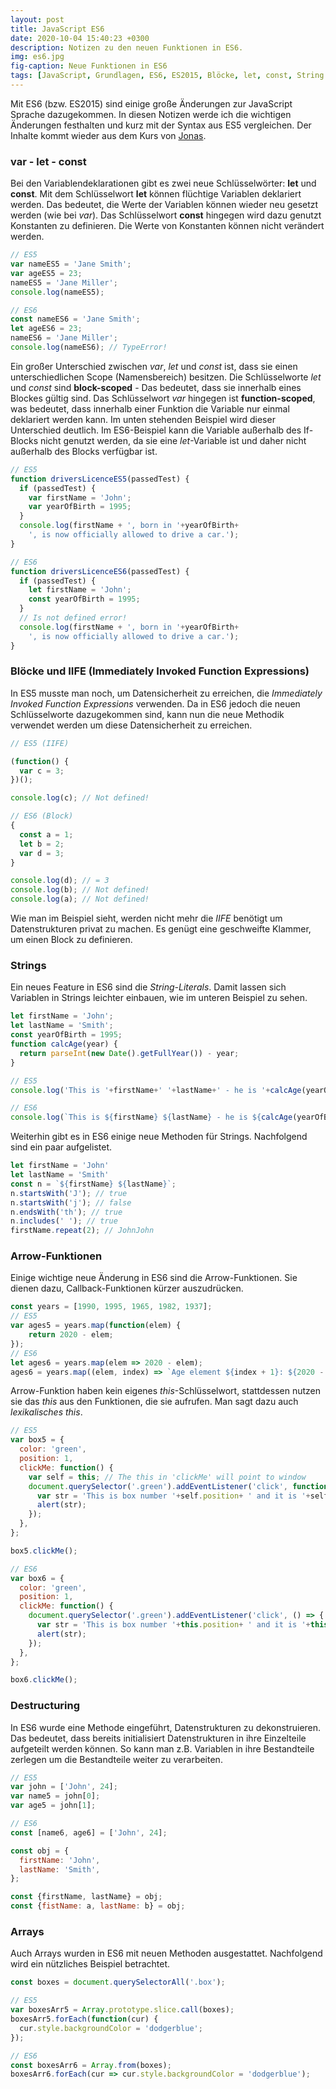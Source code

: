 ```yaml
---
layout: post
title: JavaScript ES6
date: 2020-10-04 15:40:23 +0300
description: Notizen zu den neuen Funktionen in ES6.
img: es6.jpg
fig-caption: Neue Funktionen in ES6
tags: [JavaScript, Grundlagen, ES6, ES2015, Blöcke, let, const, String Literals]
---
```

Mit ES6 (bzw. ES2015) sind einige große Änderungen zur JavaScript Sprache dazugekommen. In diesen Notizen werde ich die wichtigen Änderungen festhalten und kurz mit der Syntax aus ES5 vergleichen. Der Inhalte kommt wieder aus dem Kurs von [Jonas](https://www.udemy.com/course/the-complete-javascript-course/learn/lecture/6034300#overview).

### var - let - const

Bei den Variablendeklarationen gibt es zwei neue Schlüsselwörter: **let** und **const**. Mit dem Schlüsselwort **let** können flüchtige Variablen deklariert werden. Das bedeutet, die Werte der Variablen können wieder neu gesetzt werden (wie bei *var*). Das Schlüsselwort **const** hingegen wird dazu genutzt Konstanten zu definieren. Die Werte von Konstanten können nicht verändert werden.

```javascript
// ES5
var nameES5 = 'Jane Smith';
var ageES5 = 23;
nameES5 = 'Jane Miller';
console.log(nameES5);

// ES6
const nameES6 = 'Jane Smith';
let ageES6 = 23;
nameES6 = 'Jane Miller';
console.log(nameES6); // TypeError!
```

Ein großer Unterschied zwischen *var*, *let* und *const* ist, dass sie einen unterschiedlichen Scope (Namensbereich) besitzen. Die Schlüsselworte *let* und *const* sind **block-scoped**  - Das bedeutet, dass sie innerhalb eines Blockes gültig sind. Das Schlüsselwort *var* hingegen ist **function-scoped**, was bedeutet, dass innerhalb einer Funktion die Variable nur einmal deklariert werden kann. Im unten stehenden Beispiel wird dieser Unterschied deutlich. Im ES6-Beispiel kann die Variable außerhalb des If-Blocks nicht genutzt werden, da sie eine *let*-Variable ist und daher nicht außerhalb des Blocks verfügbar ist.

```javascript
// ES5
function driversLicenceES5(passedTest) {
  if (passedTest) {
    var firstName = 'John';
    var yearOfBirth = 1995;
  }
  console.log(firstName + ', born in '+yearOfBirth+
    ', is now officially allowed to drive a car.');
}

// ES6
function driversLicenceES6(passedTest) {
  if (passedTest) {
    let firstName = 'John';
    const yearOfBirth = 1995;
  }
  // Is not defined error!
  console.log(firstName + ', born in '+yearOfBirth+
    ', is now officially allowed to drive a car.');
}
```

### Blöcke und IIFE (Immediately Invoked Function Expressions)

In ES5 musste man noch, um Datensicherheit zu erreichen, die *Immediately Invoked Function Expressions* verwenden. Da in ES6 jedoch die neuen Schlüsselworte dazugekommen sind, kann nun die neue Methodik verwendet werden um diese Datensicherheit zu erreichen.

```javascript
// ES5 (IIFE)

(function() {
  var c = 3;
})();

console.log(c); // Not defined!

// ES6 (Block)
{
  const a = 1;
  let b = 2;
  var d = 3;
}

console.log(d); // = 3
console.log(b); // Not defined!
console.log(a); // Not defined!
```

Wie man im Beispiel sieht, werden nicht mehr die *IIFE* benötigt um Datenstrukturen privat zu machen. Es genügt eine geschweifte Klammer, um einen Block zu definieren.

### Strings

Ein neues Feature in ES6 sind die *String-Literals*. Damit lassen sich Variablen in Strings leichter einbauen, wie im unteren Beispiel zu sehen.

```javascript
let firstName = 'John';
let lastName = 'Smith';
const yearOfBirth = 1995;
function calcAge(year) {
  return parseInt(new Date().getFullYear()) - year;
}

// ES5
console.log('This is '+firstName+' '+lastName+' - he is '+calcAge(yearOfBirth)+' years old');

// ES6
console.log(`This is ${firstName} ${lastName} - he is ${calcAge(yearOfBirth)} years old`);
```

Weiterhin gibt es in ES6 einige neue Methoden für Strings. Nachfolgend sind ein paar aufgelistet.

```javascript
let firstName = 'John'
let lastName = 'Smith'
const n = `${firstName} ${lastName}`;
n.startsWith('J'); // true
n.startsWith('j'); // false
n.endsWith('th'); // true
n.includes(' '); // true
firstName.repeat(2); // JohnJohn
```

### Arrow-Funktionen

Einige wichtige neue Änderung in ES6 sind die Arrow-Funktionen. Sie dienen dazu, Callback-Funktionen kürzer auszudrücken.

```javascript
const years = [1990, 1995, 1965, 1982, 1937];
// ES5
var ages5 = years.map(function(elem) {
    return 2020 - elem;
});
// ES6
let ages6 = years.map(elem => 2020 - elem);
ages6 = years.map((elem, index) => `Age element ${index + 1}: ${2020 - elem}`);
```

Arrow-Funktion haben kein eigenes _this_-Schlüsselwort, stattdessen nutzen sie das _this_ aus den Funktionen, die sie aufrufen. Man sagt dazu auch _lexikalisches this_.

```javascript
// ES5
var box5 = {
  color: 'green',
  position: 1,
  clickMe: function() {
    var self = this; // The this in 'clickMe' will point to window
    document.querySelector('.green').addEventListener('click', function() {
      var str = 'This is box number '+self.position+ ' and it is '+self.color;
      alert(str);
    });
  },
};

box5.clickMe();

// ES6
var box6 = {
  color: 'green',
  position: 1,
  clickMe: function() {
    document.querySelector('.green').addEventListener('click', () => {
      var str = 'This is box number '+this.position+ ' and it is '+this.color;
      alert(str);
    });
  },
};

box6.clickMe();
```

### Destructuring

In ES6 wurde eine Methode eingeführt, Datenstrukturen zu dekonstruieren. Das bedeutet, dass bereits initialisiert Datenstrukturen in ihre Einzelteile aufgeteilt werden können. So kann man z.B. Variablen in ihre Bestandteile zerlegen um die Bestandteile weiter zu verarbeiten.

```javascript
// ES5
var john = ['John', 24];
var name5 = john[0];
var age5 = john[1];

// ES6
const [name6, age6] = ['John', 24];

const obj = {
  firstName: 'John',
  lastName: 'Smith',
};

const {firstName, lastName} = obj;
const {fistName: a, lastName: b} = obj;
```

### Arrays

Auch Arrays wurden in ES6 mit neuen Methoden ausgestattet. Nachfolgend wird ein nützliches Beispiel betrachtet.

```javascript
const boxes = document.querySelectorAll('.box');

// ES5
var boxesArr5 = Array.prototype.slice.call(boxes);
boxesArr5.forEach(function(cur) {
  cur.style.backgroundColor = 'dodgerblue';
});

// ES6
const boxesArr6 = Array.from(boxes);
boxesArr6.forEach(cur => cur.style.backgroundColor = 'dodgerblue');
```

